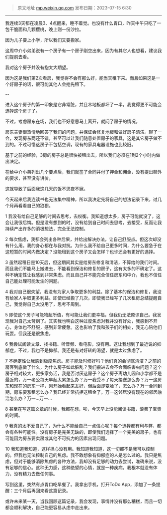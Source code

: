 > 原文地址 [mp.weixin.qq.com](https://mp.weixin.qq.com/s/qBl6qexGPaV9pTss4VMfjw)
> 发布日期：2023-07-15 6:30
---

我连续3天都在凌晨3、4点醒来，睡不着觉。也没有什么胃口，昨天中午只吃了一包干脆面和几颗樱桃，晚上则一份沙拉。

因为儿子要上小学，所以我们又要搬家。

这周中介小弟弟说有一个房子有一个房子刚空出来，因为有其它人也想看，建议我们提前去看。

我对这个房子并没有抱太大期望。

因为这是我们第2次看房，我觉得不会有那么好，能当天租下来。而且如果这是一个好房子的话，很可能其他人会抢先租下。

--

进入这个房子的第一印象是它非常脏，并且木地板都坏了一半，我觉得更不可能会选择这个房子了。

不过，考虑房东在场，我们也不好意思马上离开，就问了房子的情况。

房东夫妻很热情地回答了我们的问题，并保证会修复地板和做好房子清洁。聊了一会，发现房东两还不错，甚至可以让我们随意处置房子的家具，这是其它房子做不到的。不过可惜这房子不包括空调，现有的家具电器设施也比较旧。

基于之前的经验，3房的房子总是很快被租出去，所以我们必须在1到2个小时内做出决定。

在给中介小弟列出几个要点后，我们就签了合同并付了押金和佣金，没有提出额外的要求，甚至没有讲价。

这就导致了后面我这几天的饭不思夜不寐。

今天起来后我连读书也无法集中精神，所以我决定先将自己的想法记录下来，过几个月再看看自己的狼狈。

1 我没有给自己足够的时间去思考，去权衡。我知道想太多，房子可能就没了，这会让我很后悔。但是没有想到的时，没有给到自己时间去思考，去接受，反而让我持续产出许多的消极想法，完全无法控制。

2 每次焦虑，我都会列出各种后果，并给出解决办法，让自己舒服点。但这次却没有什么用。我的身心都在与我对抗。为什么我不给自己更多时间，为什么要急于在这短暂的时间内做决定？没能租到这个房子又会怎样？也许还会有更好的选择。

3 虽然起租日是10天后，但这期间其实是给房东修复和清洁，不算给的我们时间。而且我们不能马上搬进去，不能看到保洁和修复的房子，这有太多的不确定了。这种不确定性让我感到非常焦虑。而且自己并不能完全信任房东和中介，我也不信任自己能处理可能发生的问题。

4 我对自己很失望，我没有为家人争取更多的利益。除了基本的保洁和修复，我没有给家人争取更多利益。即使已经搬了几次，即使我已经写了几次租房总结提醒自己，我觉得自己太没用了，思考不周到。

5 即使这个房子可能物超所值，有可能让我们更幸福，但我仍无法原谅自己。我发现我对自己太苛刻了。其实我也明白这种过度焦虑对我并没有好处，我感到不开心，身体也不舒服，感到非常疲惫。这也影响了我和孩子们的相处，我无心陪他们玩耍。但我还是很焦虑。

6 我尝试阅读文章、找书籍、听音频、看电影，没有用。这让我想到了最近说的抑郁症，不过，我也不是抑郁。我还是有对好转的渴望，就是太过焦虑了。

7 不确定性让我感到极度焦虑。房子能及时修好吗？他们真的会彻底清洁？之前的房客到底做了什么，为什么房子如此脏乱？我们搬进去会不会面临害虫问题？这个房子相对较大，更多家务活，我是否讨厌这房子？这个房子离幼儿园和小学都不是最近的，万一老公每天早起太累怎么办？万一我受不了每天接送怎么办？万一这房东和现在的房东一样，刚开始看起来友好，但后面却变脸了，怎么办？万一合同到期，房东要涨租怎么办？我已经非常抗拒这租金了。万一这邻居没有现在的邻居融洽怎么办？万一...万一...

8 甚至在写这篇文章的时候，我都在想，唉，今天早上没能阅读书籍，浪费了宝贵的时间。

9 我真的太不爱自己了，为什么不能给自己一点信心呢？每个选择都有利与弊，都会有各种可能性。没有房子是完美无缺的，即使我们选择了一个完美的房子，也有可能因为房东要卖房或其他不可抗力的因素出现问题。

10 我知道我知道，这样担心没有用。我知道我知道，这一切都不是我可以控制的。但我也无法控制自己的焦虑。我不敢想象有抑郁症的人是怎么过的。我只是焦虑，但对于能够消除焦虑的各种方法，我却没有足够的动力去尝试，准确来说，没有足够的信心。这种无力感，这种绝望的心情，就是一种疾病，我根本就没有体力，没有精力去做任何事。

写到这里，突然有点胃口吃早餐了。我拿出手机，打开ToDo App，添加了一条提醒：三个月后再回来看这篇记录。

或许未来某一天，当我回顾这篇记录，我会发现，事情并没有那么糟糕，而且一切都会顺利解决，自己能更容易从虑中走出来。